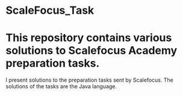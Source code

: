 # ScaleFocus_Task
# This repository contains various solutions to Scalefocus Academy preparation tasks.
I present solutions to the preparation tasks sent by Scalefocus.
The solutions of the tasks are the Java language.

